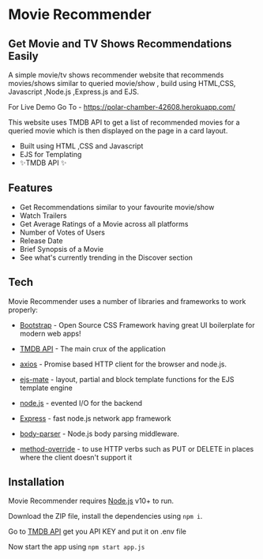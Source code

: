 # Movie Recommender
## Get Movie and TV Shows Recommendations Easily



A simple movie/tv shows recommender website that recommends movies/shows similar to queried movie/show , build using HTML,CSS, Javascript ,Node.js ,Express.js and EJS.

For Live Demo Go To - https://polar-chamber-42608.herokuapp.com/

This website uses TMDB API to get a list of recommended movies for a queried movie which is then displayed on the page in a card layout.
- Built using HTML ,CSS and Javascript
- EJS for Templating
- ✨TMDB API ✨



## Features


- Get Recommendations similar to your favourite movie/show
- Watch Trailers
- Get Average Ratings of a Movie across all platforms
- Number of Votes of Users
- Release Date
- Brief Synopsis of a Movie
- See what's currently trending in the Discover section




## Tech

Movie Recommender uses a number of libraries and frameworks to work properly:

- [Bootstrap] - Open Source CSS Framework having great UI boilerplate for modern web apps!
- [TMDB API] - The main crux of the application
- [axios] - Promise based HTTP client for the browser and node.js.
- [ejs-mate] - layout, partial and block template functions for the EJS template engine
- [node.js] - evented I/O for the backend
- [Express] - fast node.js network app framework 
- [body-parser] - Node.js body parsing middleware.

- [method-override] - to use HTTP verbs such as PUT or DELETE in places where the client doesn't support it



## Installation

Movie Recommender requires [Node.js](https://nodejs.org/) v10+ to run.

Download the ZIP file, install the dependencies using ```npm i```.


Go to [TMDB API] get you API KEY and put it on .env file

Now start the app using ```npm start app.js```












[//]: # ()

   [TMDB API]: <https://developers.themoviedb.org/3>
   [axios]: <https://www.npmjs.com/package/axios>
   [body-parser]: <https://www.npmjs.com/package/body-parser>
  
   [ejs-mate]: <https://www.npmjs.com/package/ejs-mate>

   [node.js]: <http://nodejs.org>
   [Bootstrap]: <https://getbootstrap.com/>

   [express]: <http://expressjs.com>

   [method-override]: <https://www.npmjs.com/package/method-override>

  
